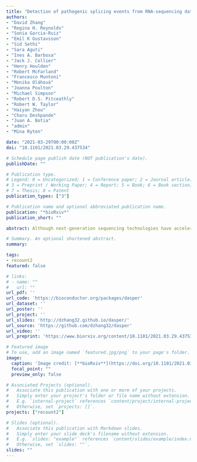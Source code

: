 ```yaml
---
title: "Detection of pathogenic splicing events from RNA-sequencing data using dasper"
authors:
- "David Zhang"
- "Regina H. Reynolds"
- "Sonia Garcia-Ruiz"
- "Emil K Gustavsson"
- "Sid Sethi"
- "Sara Aguti"
- "Ines A. Barbosa"
- "Jack J. Collier"
- "Henry Houlden"
- "Robert McFarland"
- "Francesco Muntoni"
- "Monika Oláhová"
- "Joanna Poulton"
- "Michael Simpson"
- "Robert D.S. Pitceathly"
- "Robert W. Taylor"
- "Haiyan Zhou"
- "Charu Deshpande"
- "Juan A. Botia"
- "admin"
- "Mina Ryten"

date: "2021-03-29T00:00:00Z"
doi: "10.1101/2021.03.29.437534"

# Schedule page publish date (NOT publication's date).
publishDate: ""

# Publication type.
# Legend: 0 = Uncategorized; 1 = Conference paper; 2 = Journal article;
# 3 = Preprint / Working Paper; 4 = Report; 5 = Book; 6 = Book section;
# 7 = Thesis; 8 = Patent
publication_types: ["3"]

# Publication name and optional abbreviated publication name.
publication: "*bioRxiv*"
publication_short: ""

abstract: Although next-generation sequencing technologies have accelerated the discovery of novel gene-to-disease associations, many patients with suspected Mendelian diseases still leave the clinic without a genetic diagnosis. An estimated one third of these patients will have disorders caused by mutations impacting splicing. RNA-sequencing has been shown to be a promising diagnostic tool, however few methods have been developed to integrate RNA-sequencing data into the diagnostic pipeline. Here, we introduce dasper, an R/Bioconductor package that improves upon existing tools for detecting aberrant splicing by using machine learning to incorporate disruptions in exon-exon junction counts as well as coverage. dasper is designed for diagnostics, providing a rank-based report of how aberrant each splicing event looks, as well as including visualization functionality to facilitate interpretation. We validate dasper using 16 patient-derived fibroblast cell lines harbouring pathogenic variants known to impact splicing. We find that dasper is able to detect pathogenic splicing events with greater accuracy than existing LeafCutterMD or z-score approaches. Furthermore, by only applying a broad OMIM gene filter (without any variant-level filters), dasper is able to detect pathogenic splicing events within the top 10 most aberrant identified for each patient. Since using publicly available control data minimises costs associated with incorporating RNA-sequencing into diagnostic pipelines, we also investigate the use of 504 GTEx fibroblast samples as controls. We find that dasper leverages publicly available data effectively, ranking pathogenic splicing events in the top 25. Thus, we believe dasper can increase diagnostic yield for a pathogenic splicing variants and enable the efficient implementation of RNA-sequencing for diagnostics in clinical laboratories.

# Summary. An optional shortened abstract.
summary:

tags:
- recount2
featured: false

# links:
# - name: ""
#   url: ""
url_pdf: ''
url_code: 'https://bioconductor.org/packages/dasper'
url_dataset: ''
url_poster: ''
url_project: ''
url_slides: 'http://dzhang32.github.io/dasper/'
url_source: 'https://github.com/dzhang32/dasper'
url_video: ''
url_preprint: 'https://www.biorxiv.org/content/10.1101/2021.03.29.437534v1'

# Featured image
# To use, add an image named `featured.jpg/png` to your page's folder. 
image:
  caption: 'Image credit: [**bioRxiv**](https://doi.org/10.1101/2021.03.29.437534)'
  focal_point: ""
  preview_only: false

# Associated Projects (optional).
#   Associate this publication with one or more of your projects.
#   Simply enter your project's folder or file name without extension.
#   E.g. `internal-project` references `content/project/internal-project/index.md`.
#   Otherwise, set `projects: []`.
projects: ["recount2"]

# Slides (optional).
#   Associate this publication with Markdown slides.
#   Simply enter your slide deck's filename without extension.
#   E.g. `slides: "example"` references `content/slides/example/index.md`.
#   Otherwise, set `slides: ""`.
slides: ""
---
```


<!--

{{% callout note %}}
Click the *Cite* button above to demo the feature to enable visitors to import publication metadata into their reference management software.
{{% /callout %}}

{{% callout note %}}
Click the *Slides* button above to demo Academic's Markdown slides feature.
{{% /callout %}}

Supplementary notes can be added here, including [code and math](https://sourcethemes.com/academic/docs/writing-markdown-latex/).
-->